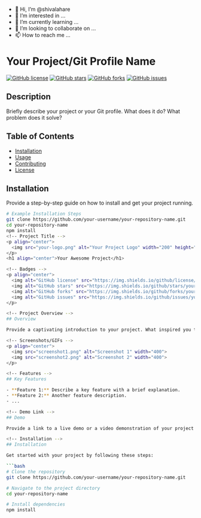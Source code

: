 - 👋 Hi, I’m @shivalahare
- 👀 I’m interested in ...
- 🌱 I’m currently learning ...
- 💞️ I’m looking to collaborate on ...
- 📫 How to reach me ...

# Your Project/Git Profile Name

[![GitHub license](https://img.shields.io/badge/license-MIT-blue.svg)](https://github.com/your-username/your-repository-name/blob/master/LICENSE)
[![GitHub stars](https://img.shields.io/github/stars/your-username/your-repository-name.svg)](https://github.com/your-username/your-repository-name/stargazers)
[![GitHub forks](https://img.shields.io/github/forks/your-username/your-repository-name.svg)](https://github.com/your-username/your-repository-name/network)
[![GitHub issues](https://img.shields.io/github/issues/your-username/your-repository-name.svg)](https://github.com/your-username/your-repository-name/issues)

## Description

Briefly describe your project or your Git profile. What does it do? What problem does it solve?

## Table of Contents

- [Installation](#installation)
- [Usage](#usage)
- [Contributing](#contributing)
- [License](#license)

## Installation

Provide a step-by-step guide on how to install and get your project running.

```bash
# Example Installation Steps
git clone https://github.com/your-username/your-repository-name.git
cd your-repository-name
npm install
<!-- Project Title -->
<p align="center">
  <img src="your-logo.png" alt="Your Project Logo" width="200" height="200">
</p>
<h1 align="center">Your Awesome Project</h1>

<!-- Badges -->
<p align="center">
  <img alt="GitHub license" src="https://img.shields.io/github/license/your-username/your-repository-name.svg">
  <img alt="GitHub stars" src="https://img.shields.io/github/stars/your-username/your-repository-name.svg">
  <img alt="GitHub forks" src="https://img.shields.io/github/forks/your-username/your-repository-name.svg">
  <img alt="GitHub issues" src="https://img.shields.io/github/issues/your-username/your-repository-name.svg">
</p>

<!-- Project Overview -->
## Overview

Provide a captivating introduction to your project. What inspired you to start this? What problems does it solve?

<!-- Screenshots/GIFs -->
<p align="center">
  <img src="screenshot1.png" alt="Screenshot 1" width="400">
  <img src="screenshot2.png" alt="Screenshot 2" width="400">
</p>

<!-- Features -->
## Key Features

- **Feature 1:** Describe a key feature with a brief explanation.
- **Feature 2:** Another feature description.
- ...

<!-- Demo Link -->
## Demo

Provide a link to a live demo or a video demonstration of your project.

<!-- Installation -->
## Installation

Get started with your project by following these steps:

```bash
# Clone the repository
git clone https://github.com/your-username/your-repository-name.git

# Navigate to the project directory
cd your-repository-name

# Install dependencies
npm install
